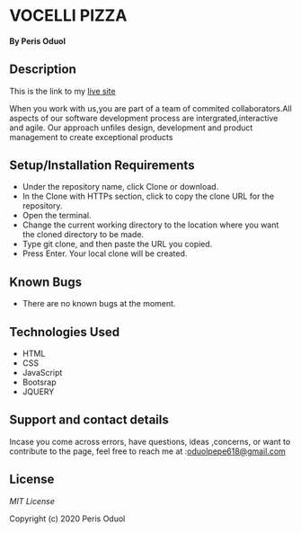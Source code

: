 # VOCELLI PIZZA
#### By **Peris Oduol**
## Description

 This is the link to my [live site]( https://perisoduol618.github.io/Vocelli-Pizza/)

 When you work with us,you are part of a team of commited collaborators.All aspects of our software development process are intergrated,interactive and agile.
 Our approach unfiles design, development and product management to create exceptional products
## Setup/Installation Requirements
* Under the repository name, click Clone or download.
* In the Clone with HTTPs section, click  to copy the clone URL for the repository.
* Open the terminal.
* Change the current working directory to the location where you want the cloned directory to be made.
* Type git clone, and then paste the URL you copied.
* Press Enter. Your local clone will be created.
## Known Bugs
* There are no known bugs at the moment.
## Technologies Used
* HTML
* CSS
* JavaScript
* Bootsrap
* JQUERY
## Support and contact details
Incase you come across errors, have questions, ideas ,concerns, or want to contribute to the page, feel free to reach me at :oduolpepe618@gmail.com 

## License
*MIT License*

Copyright (c) 2020 Peris Oduol
